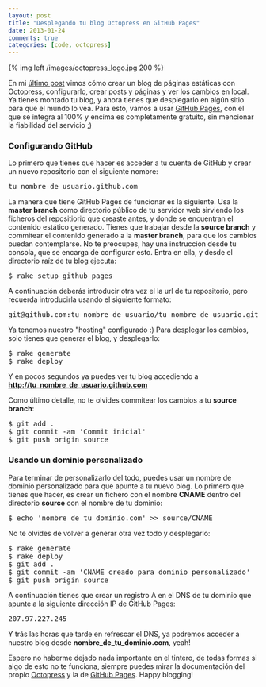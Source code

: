 ```yaml
---
layout: post
title: "Desplegando tu blog Octopress en GitHub Pages"
date: 2013-01-24
comments: true
categories: [code, octopress]
---
```


{% img left /images/octopress_logo.jpg 200 %}

En mi [último post](/blog/2013-01-23-cambiando-de-wordpress-a-octopress) vimos cómo crear un blog de páginas estáticas con <a title="A blogging framework for hackers" href="http://octopress.org" target="_blank">Octopress</a>, configurarlo, crear posts y páginas y ver los cambios en local. Ya tienes montado tu blog, y ahora tienes que desplegarlo en algún sitio para que el mundo lo vea. Para esto, vamos a usar <a title="GitHub Pages" href="http://pages.github.com" target="_blank">GitHub Pages</a>, con el que se integra al 100% y encima es completamente gratuito, sin mencionar la fiabilidad del servicio ;)

<!--more-->

<h3>Configurando GitHub</h3>
Lo primero que tienes que hacer es acceder a tu cuenta de GitHub y crear un nuevo repositorio con el siguiente nombre:
<pre>tu_nombre_de_usuario.github.com</pre>

La manera que tiene GitHub Pages de funcionar es la siguiente. Usa la <strong>master branch</strong> como directorio público de tu servidor web sirviendo los ficheros del repositiorio que creaste antes, y donde se encuentran el contenido estático generado. Tienes que trabajar desde la <strong>source branch</strong> y commitear el contenido generado a la <strong>master branch</strong>, para que los cambios puedan contemplarse. No te preocupes, hay una instrucción desde tu consola, que se encarga de configurar esto. Entra en ella, y desde el directorio raíz de tu blog ejecuta:
<pre>$ rake setup_github_pages</pre>
A continuación deberás introducir otra vez el la url de tu repositorio, pero recuerda introducirla usando el siguiente formato:
<pre>git@github.com:tu_nombre_de_usuario/tu_nombre_de_usuario.github.com.git</pre>
Ya tenemos nuestro "hosting" configurado :)
Para desplegar los cambios, solo tienes que generar el blog, y desplegarlo:
<pre>
$ rake generate
$ rake deploy
</pre>
Y en pocos segundos ya puedes ver tu blog accediendo a <strong>http://tu_nombre_de_usuario.github.com</strong>

Como último detalle, no te olvides commitear los cambios a tu <strong>source branch</strong>:

<pre>
$ git add .
$ git commit -am 'Commit inicial'
$ git push origin source
</pre>

<h3>Usando un dominio personalizado</h3>
Para terminar de personalizarlo del todo, puedes usar un nombre de dominio personalizado para que apunte a tu nuevo blog.
Lo primero que tienes que hacer, es crear un fichero con el nombre <strong>CNAME</strong> dentro del directorio <strong>source</strong> con el nombre de tu dominio:
<pre>$ echo 'nombre_de_tu_dominio.com' >> source/CNAME</pre>
No te olvides de volver a generar otra vez todo y desplegarlo:
<pre>
$ rake generate
$ rake deploy
$ git add .
$ git commit -am 'CNAME creado para dominio personalizado'
$ git push origin source
</pre>

A continuación tienes que crear un registro A en el DNS de tu dominio que apunte a la siguiente dirección IP de GitHub Pages:
<pre>207.97.227.245</pre>
Y trás las horas que tarde en refrescar el DNS, ya podremos acceder a nuestro blog desde <strong>nombre_de_tu_dominio.com</strong>, yeah!

Espero no haberme dejado nada importante en el tintero, de todas formas si algo de esto no te funciona, siempre puedes mirar la documentación del propio <a href="http://octopress.org/docs/" title="Octopress docs" target="_blank">Octopress</a> y la de <a href="https://help.github.com/categories/20/articles" title="GitHub Pages help" target="_blank">GitHub Pages</a>. Happy blogging!




